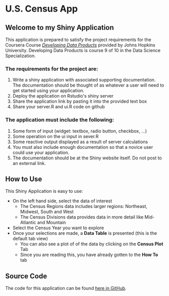 # U.S. Census App

## Welcome to my Shiny Application

This application is prepared to satisfy the project requirements for the Coursera Course [*Developing Data Products*](https://www.coursera.org/learn/data-products/) provided by Johns Hopkins University.  Developing Data Products is course 9 of 10 in the Data Science Specialization.

### The requirements for the project are:

1. Write a shiny application with associated supporting documentation. The documentation should be thought of as whatever a user will need to get started using your application.
2. Deploy the application on Rstudio's shiny server
3. Share the application link by pasting it into the provided text box
4. Share your server.R and ui.R code on github

### The application must include the following:

1. Some form of input (widget: textbox, radio button, checkbox, ...)
2. Some operation on the ui input in sever.R
3. Some reactive output displayed as a result of server calculations
4. You must also include enough documentation so that a novice user could use your application.
5. The documentation should be at the Shiny website itself. Do not post to an external link.

## How to Use

This Shiny Application is easy to use:

* On the left hand side, select the data of interest
    + The Census Regions data includes larger regions: Northeast, Midwest, South and West
    + The Census Divisions data provides data in more detail like Mid-Atlantic and Mountain
* Select the Census Year you want to explore
* Once your selections are made, a **Data Table** is presented (this is the default tab view) 
    + You can also see a plot of of the data by clicking on the **Census Plot** Tab
    + Since you are reading this, you have already gotten to the **How To** tab

## Source Code

The code for this application can be found [here in GitHub](http://github.com/ZellW/JHU_Shiny/tree/master/shiny2).

